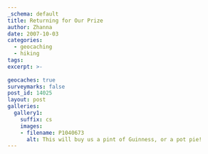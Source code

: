 ```yaml
---
_schema: default
title: Returning for Our Prize
author: Zhanna
date: 2007-10-03
categories:
  - geocaching
  - hiking
tags:
excerpt: >- 
  
geocaches: true
surveymarks: false
post_id: 14025
layout: post
galleries:
  gallery1:
    suffix: cs
    images:
    - filename: P1040673
      alt: This will buy us a pint of Guinness, or a pot pie!
---
```

